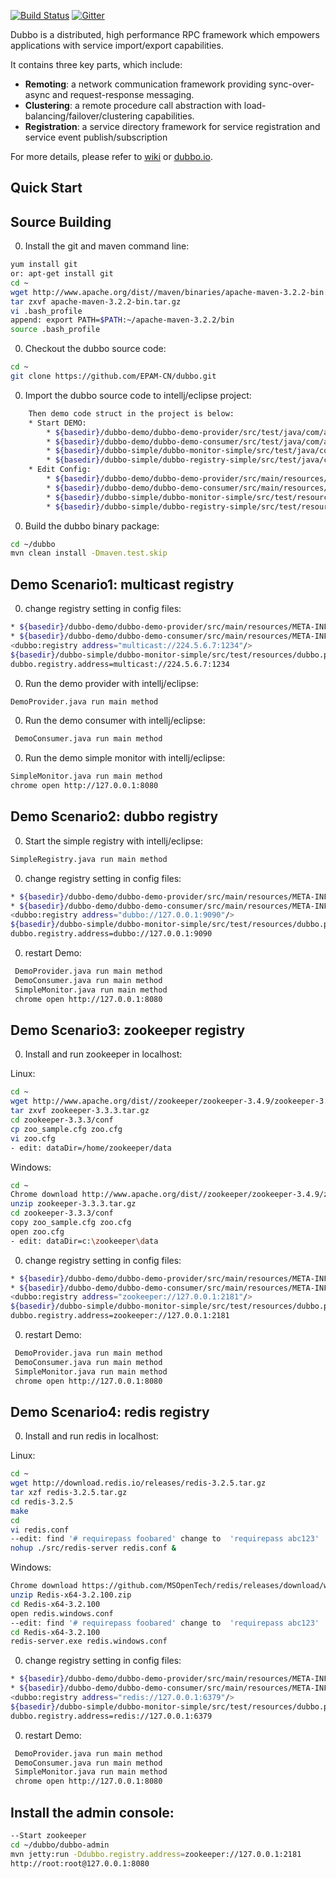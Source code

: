 [![Build Status](https://travis-ci.org/alibaba/dubbo.svg?branch=master)](https://travis-ci.org/alibaba/dubbo) [![Gitter](https://badges.gitter.im/alibaba/dubbo.svg)](https://gitter.im/alibaba/dubbo?utm_source=badge&utm_medium=badge&utm_campaign=pr-badge)

Dubbo is a distributed, high performance RPC framework which empowers applications with service import/export capabilities.

It contains three key parts, which include:

* **Remoting**: a network communication framework providing sync-over-async and request-response messaging.
* **Clustering**: a remote procedure call abstraction with load-balancing/failover/clustering capabilities.
* **Registration**: a service directory framework for service registration and service event publish/subscription

For more details, please refer to [wiki](https://github.com/alibaba/dubbo/wiki) or [dubbo.io](http://dubbo.io).

## Quick Start

## Source Building


0. Install the git and maven command line:
```sh
yum install git
or: apt-get install git
cd ~
wget http://www.apache.org/dist//maven/binaries/apache-maven-3.2.2-bin.tar.gz
tar zxvf apache-maven-3.2.2-bin.tar.gz
vi .bash_profile
append: export PATH=$PATH:~/apache-maven-3.2.2/bin
source .bash_profile
```


0. Checkout the dubbo source code:

```sh
cd ~
git clone https://github.com/EPAM-CN/dubbo.git
```

0. Import the dubbo source code to intellj/eclipse project:

```sh
    Then demo code struct in the project is below:
    * Start DEMO:
        * ${basedir}/dubbo-demo/dubbo-demo-provider/src/test/java/com/alibaba/dubbo/demo/provider/DemoProvider.java
        * ${basedir}/dubbo-demo/dubbo-demo-consumer/src/test/java/com/alibaba/dubbo/demo/consumer/DemoConsumer.java
        * ${basedir}/dubbo-simple/dubbo-monitor-simple/src/test/java/com/alibaba/dubbo/monitor/simple/SimpleMonitor.java
        * ${basedir}/dubbo-simple/dubbo-registry-simple/src/test/java/com/alibaba/dubbo/registry/simple/SimpleRegistry.java
    * Edit Config:
        * ${basedir}/dubbo-demo/dubbo-demo-provider/src/main/resources/META-INF/spring/dubbo-demo-provider.xml
        * ${basedir}/dubbo-demo/dubbo-demo-consumer/src/main/resources/META-INF/spring/dubbo-demo-consumer.xml
        * ${basedir}/dubbo-simple/dubbo-monitor-simple/src/test/resources/dubbo.properties
        * ${basedir}/dubbo-simple/dubbo-registry-simple/src/test/resources/dubbo.properties
```

0. Build the dubbo binary package:

```sh
cd ~/dubbo
mvn clean install -Dmaven.test.skip
```
## Demo Scenario1: multicast registry
0. change registry setting in config files:

```sh
* ${basedir}/dubbo-demo/dubbo-demo-provider/src/main/resources/META-INF/spring/dubbo-demo-provider.xml
* ${basedir}/dubbo-demo/dubbo-demo-consumer/src/main/resources/META-INF/spring/dubbo-demo-consumer.xml
<dubbo:registry address="multicast://224.5.6.7:1234"/>
${basedir}/dubbo-simple/dubbo-monitor-simple/src/test/resources/dubbo.properties
dubbo.registry.address=multicast://224.5.6.7:1234
```
0. Run the demo provider with intellj/eclipse:

```sh
DemoProvider.java run main method
```

0. Run the demo consumer with intellj/eclipse:

```sh
 DemoConsumer.java run main method
 ```

0. Run the demo simple monitor with intellj/eclipse:

```sh
SimpleMonitor.java run main method
chrome open http://127.0.0.1:8080
```

## Demo Scenario2: dubbo registry
0. Start the simple registry with intellj/eclipse:

```sh
SimpleRegistry.java run main method
```

0. change registry setting in config files:

```sh
* ${basedir}/dubbo-demo/dubbo-demo-provider/src/main/resources/META-INF/spring/dubbo-demo-provider.xml
* ${basedir}/dubbo-demo/dubbo-demo-consumer/src/main/resources/META-INF/spring/dubbo-demo-consumer.xml
<dubbo:registry address="dubbo://127.0.0.1:9090"/>
${basedir}/dubbo-simple/dubbo-monitor-simple/src/test/resources/dubbo.properties
dubbo.registry.address=dubbo://127.0.0.1:9090
```
0. restart  Demo:
```sh
 DemoProvider.java run main method
 DemoConsumer.java run main method
 SimpleMonitor.java run main method
 chrome open http://127.0.0.1:8080
```

## Demo Scenario3: zookeeper registry
0. Install and run zookeeper in localhost:

Linux:
```sh
cd ~
wget http://www.apache.org/dist//zookeeper/zookeeper-3.4.9/zookeeper-3.4.9.tar.gz
tar zxvf zookeeper-3.3.3.tar.gz
cd zookeeper-3.3.3/conf
cp zoo_sample.cfg zoo.cfg
vi zoo.cfg
- edit: dataDir=/home/zookeeper/data
```

Windows:
```sh
cd ~
Chrome download http://www.apache.org/dist//zookeeper/zookeeper-3.4.9/zookeeper-3.4.9.tar.gz
unzip zookeeper-3.3.3.tar.gz
cd zookeeper-3.3.3/conf
copy zoo_sample.cfg zoo.cfg
open zoo.cfg
- edit: dataDir=c:\zookeeper\data
```
0. change registry setting in config files:

```sh
* ${basedir}/dubbo-demo/dubbo-demo-provider/src/main/resources/META-INF/spring/dubbo-demo-provider.xml
* ${basedir}/dubbo-demo/dubbo-demo-consumer/src/main/resources/META-INF/spring/dubbo-demo-consumer.xml
<dubbo:registry address="zookeeper://127.0.0.1:2181"/>
${basedir}/dubbo-simple/dubbo-monitor-simple/src/test/resources/dubbo.properties
dubbo.registry.address=zookeeper://127.0.0.1:2181
```
0. restart  Demo:
```sh
 DemoProvider.java run main method
 DemoConsumer.java run main method
 SimpleMonitor.java run main method
 chrome open http://127.0.0.1:8080
```

## Demo Scenario4: redis registry
0. Install and run redis in localhost:

Linux:
```sh
cd ~
wget http://download.redis.io/releases/redis-3.2.5.tar.gz
tar xzf redis-3.2.5.tar.gz
cd redis-3.2.5
make
cd 
vi redis.conf
--edit: find '# requirepass foobared' change to  'requirepass abc123'
nohup ./src/redis-server redis.conf &
```

Windows:
```sh
Chrome download https://github.com/MSOpenTech/redis/releases/download/win-3.2.100/Redis-x64-3.2.100.zip
unzip Redis-x64-3.2.100.zip
cd Redis-x64-3.2.100
open redis.windows.conf
--edit: find '# requirepass foobared' change to  'requirepass abc123'
cd Redis-x64-3.2.100
redis-server.exe redis.windows.conf
```
0. change registry setting in config files:

```sh
* ${basedir}/dubbo-demo/dubbo-demo-provider/src/main/resources/META-INF/spring/dubbo-demo-provider.xml
* ${basedir}/dubbo-demo/dubbo-demo-consumer/src/main/resources/META-INF/spring/dubbo-demo-consumer.xml
<dubbo:registry address="redis://127.0.0.1:6379"/>
${basedir}/dubbo-simple/dubbo-monitor-simple/src/test/resources/dubbo.properties
dubbo.registry.address=redis://127.0.0.1:6379
```
0. restart  Demo:
```sh
 DemoProvider.java run main method
 DemoConsumer.java run main method
 SimpleMonitor.java run main method
 chrome open http://127.0.0.1:8080
```


## Install the admin console:

```sh
--Start zookeeper
cd ~/dubbo/dubbo-admin
mvn jetty:run -Ddubbo.registry.address=zookeeper://127.0.0.1:2181
http://root:root@127.0.0.1:8080
```
